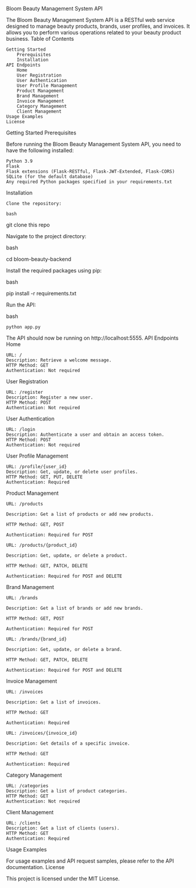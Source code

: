 Bloom Beauty Management System API

The Bloom Beauty Management System API is a RESTful web service designed to manage beauty products, brands, user profiles, and invoices. It allows you to perform various operations related to your beauty product business.
Table of Contents

    Getting Started
        Prerequisites
        Installation
    API Endpoints
        Home
        User Registration
        User Authentication
        User Profile Management
        Product Management
        Brand Management
        Invoice Management
        Category Management
        Client Management
    Usage Examples
    License

Getting Started
Prerequisites

Before running the Bloom Beauty Management System API, you need to have the following installed:

    Python 3.9
    Flask
    Flask extensions (Flask-RESTful, Flask-JWT-Extended, Flask-CORS)
    SQLite (for the default database)
    Any required Python packages specified in your requirements.txt

Installation

    Clone the repository:

    bash

git clone this repo

Navigate to the project directory:

bash

cd bloom-beauty-backend

Install the required packages using pip:

bash

pip install -r requirements.txt

Run the API:

bash

    python app.py

The API should now be running on http://localhost:5555.
API Endpoints
Home

    URL: /
    Description: Retrieve a welcome message.
    HTTP Method: GET
    Authentication: Not required

User Registration

    URL: /register
    Description: Register a new user.
    HTTP Method: POST
    Authentication: Not required

User Authentication

    URL: /login
    Description: Authenticate a user and obtain an access token.
    HTTP Method: POST
    Authentication: Not required

User Profile Management

    URL: /profile/{user_id}
    Description: Get, update, or delete user profiles.
    HTTP Method: GET, PUT, DELETE
    Authentication: Required

Product Management

    URL: /products

    Description: Get a list of products or add new products.

    HTTP Method: GET, POST

    Authentication: Required for POST

    URL: /products/{product_id}

    Description: Get, update, or delete a product.

    HTTP Method: GET, PATCH, DELETE

    Authentication: Required for POST and DELETE

Brand Management

    URL: /brands

    Description: Get a list of brands or add new brands.

    HTTP Method: GET, POST

    Authentication: Required for POST

    URL: /brands/{brand_id}

    Description: Get, update, or delete a brand.

    HTTP Method: GET, PATCH, DELETE

    Authentication: Required for POST and DELETE

Invoice Management

    URL: /invoices

    Description: Get a list of invoices.

    HTTP Method: GET

    Authentication: Required

    URL: /invoices/{invoice_id}

    Description: Get details of a specific invoice.

    HTTP Method: GET

    Authentication: Required

Category Management

    URL: /categories
    Description: Get a list of product categories.
    HTTP Method: GET
    Authentication: Not required

Client Management

    URL: /clients
    Description: Get a list of clients (users).
    HTTP Method: GET
    Authentication: Required

Usage Examples

For usage examples and API request samples, please refer to the API documentation.
License

This project is licensed under the MIT License.
